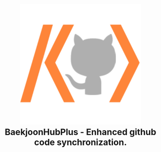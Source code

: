 <h1 align="center">
  <img src="images/icon.png" alt="BaekjoonHubPlus - Enhanced github code synchronization." width="400">
  <br>
  BaekjoonHubPlus - Enhanced github code synchronization.
  <br>
  <br>
</h1>